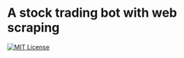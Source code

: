 # A stock trading bot with web scraping

[![MIT License](https://img.shields.io/badge/MIT_License-222f38?style=for-the-badge)](LICENSE.md)
